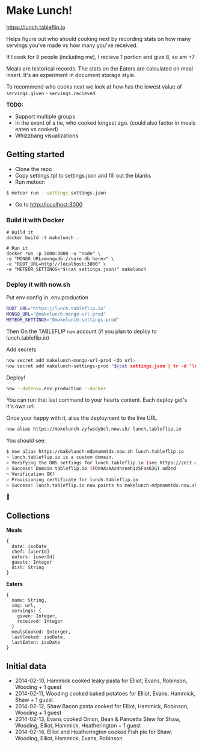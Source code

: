 # Make Lunch!

https://lunch.tableflip.io

Helps figure out who should cooking next by recording stats on how many servings you've made vs how many you've received.

If I cook for 8 people (including me), I recieve 1 portion and give 8, so am +7

Meals are historical records. The stats on the Eaters are calculated on meal insert. It's an experiment in document storage style.

To recommend who cooks next we look at how has the lowest value of `servings.given` - `servings.recieved`.

**TODO:**
- Support multiple groups
- In the event of a tie, who cooked longest ago. (could also factor in meals eaten vs cooked)
- Whizzbang visualizations

## Getting started

- Clone the repo
- Copy settings.tpl to settings.json and fill out the blanks
- Run meteor:
```bash
$ meteor run --settings settings.json
```
- Go to [http://localhost:3000](http://localhost:3000)

### Build it with Docker

```
# Build it
docker build -t makelunch .

# Run it
docker run -p 3000:3000 -u "node" \
-e "MONGO_URL=mongodb://<ure db here>" \
-e "ROOT_URL=http://localhost:3000" \
-e "METEOR_SETTINGS="$(cat settings.json)" makelunch
```

### Deploy it with now.sh

Put env config in .env.production
```sh
ROOT_URL="https://lunch.tableflip.io"
MONGO_URL="@makelunch-mongo-url-prod"
METEOR_SETTINGS="@makelunch-settings-prod"
```

Then On the TABLEFLIP `now` account (if you plan to deploy to lunch.tableflip.io)

Add secrets
```sh
now secret add makelunch-mongo-url-prod <db url>
now secret add makelunch-settings-prod "${cat settings.json | tr -d '\n'}"
```

Deploy!
```sh
now --dotenv=.env.production --docker
```

You can run that last command to your hearts content. Each deploy get's it's own url.

Once your happy with it, alias the deployment to the live URL
```sh
now alias https://makelunch-zyfwsdybcl.now.sh/ lunch.tableflip.io
```

You should see:

```sh
$ now alias https://makelunch-mdpmammtdx.now.sh lunch.tableflip.io
> lunch.tableflip.io is a custom domain.
> Verifying the DNS settings for lunch.tableflip.io (see https://zeit.world for help)
> Success! Domain tableflip.io (FOn9AsAAz4hzoeh1z5Fa463G) added
> Verification OK!
> Provisioning certificate for lunch.tableflip.io
> Success! lunch.tableflip.io now points to makelunch-mdpmammtdx.now.sh! [29s]
```

:rocket:

## Collections

**Meals**
```
{
  date: isoDate
  chef: [userId]
  eaters: [userId]
  guests: Integer
  dish: String
}
```

**Eaters**
```
{
  name: String,
  img: url,
  servings: {
    given: Integer,
    received: Integer
  }
  mealsCooked: Interger,
  lastCooked: isoDate,
  lastEaten: isoDate
}
```

## Initial data


- 2014-02-10, Hammick cooked leaky pasta for Elliot, Evans, Robinson, Wooding + 1 guest
- 2014-02-11, Wooding cooked baked potatoes for Elliot, Evans, Hammick, Shaw + 1 guest
- 2014-02-12, Shaw Bacon pasta cooked for Elliot, Hammick, Robinson, Wooding + 1 guest
- 2014-02-13, Evans cooked Onion, Bean & Pancetta Stew for Shaw, Wooding, Elliot, Hammick, Heatherington + 1 guest
- 2014-02-14, Elliot and Heatherington cooked Fish pie for Shaw, Wooding, Elliot, Hammick, Evans, Robinson
